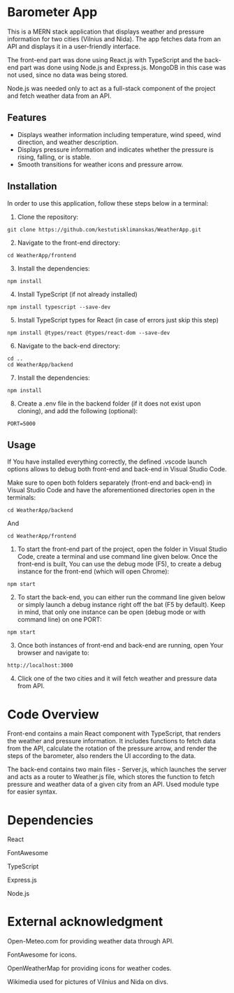 # Barometer App

This is a MERN stack application that displays weather and pressure information for two cities (Vilnius and Nida). The app fetches data from an API and displays it in a user-friendly interface.

The front-end part was done using React.js with TypeScript and the back-end part was done using Node.js and Express.js. MongoDB in this case was not used, since no data was being stored.

Node.js was needed only to act as a full-stack component of the project and fetch weather data from an API.

## Features

- Displays weather information including temperature, wind speed, wind direction, and weather description.
- Displays pressure information and indicates whether the pressure is rising, falling, or is stable.
- Smooth transitions for weather icons and pressure arrow.

## Installation

In order to use this application, follow these steps below in a terminal:

1. Clone the repository:
```
git clone https://github.com/kestutisklimanskas/WeatherApp.git
```
2. Navigate to the front-end directory:
```
cd WeatherApp/frontend
```
3. Install the dependencies:
```
npm install
```
4. Install TypeScript (if not already installed)
```
npm install typescript --save-dev
```
5. Install TypeScript types for React (in case of errors just skip this step)
```
npm install @types/react @types/react-dom --save-dev
```
6. Navigate to the back-end directory:
```
cd ..
cd WeatherApp/backend
```
7. Install the dependencies:
```
npm install
```
8. Create a .env file in the backend folder (if it does not exist upon cloning), and add the following (optional):
```
PORT=5000
```


## Usage

If You have installed everything correctly, the defined .vscode launch options allows to debug both front-end and back-end in Visual Studio Code.

Make sure to open both folders separately (front-end and back-end) in Visual Studio Code and have the aforementioned directories open in
the terminals:

```
cd WeatherApp/backend
```

And

```
cd WeatherApp/frontend
```

1. To start the front-end part of the project, open the folder in Visual Studio Code, create a terminal and use command line given below.
Once the front-end is built, You can use the debug mode (F5), to create a debug instance for the front-end (which will open Chrome):

```
npm start
```

2. To start the back-end, you can either run the command line given below or simply launch a debug instance right off the bat (F5 by default).
Keep in mind, that only one instance can be open (debug mode or with command line) on one PORT:

```
npm start
```

3. Once both instances of front-end and back-end are running, open Your browser and navigate to:
```
http://localhost:3000
```

4. Click one of the two cities and it will fetch weather and pressure data from API.

# Code Overview

Front-end contains a main React component with TypeScript, that renders the weather and pressure information. It includes functions to fetch data from the API, calculate the rotation of the pressure arrow, and render the steps of the barometer, also renders the UI according to the data.

The back-end contains two main files - Server.js, which launches the server and acts as a router to Weather.js file, which stores the function to fetch pressure and weather data of a given city from an API. Used module type for easier syntax.

# Dependencies

  React

  FontAwesome

  TypeScript

  Express.js

  Node.js

# External acknowledgment

Open-Meteo.com for providing weather data through API.

FontAwesome for icons.

OpenWeatherMap for providing icons for weather codes.

Wikimedia used for pictures of Vilnius and Nida on divs.

